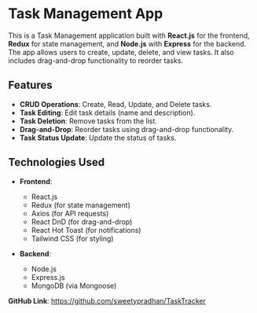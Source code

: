 # Task Management App

This is a Task Management application built with **React.js** for the frontend, **Redux** for state management, and **Node.js** with **Express** for the backend. The app allows users to create, update, delete, and view tasks. It also includes drag-and-drop functionality to reorder tasks.

## Features

- **CRUD Operations**: Create, Read, Update, and Delete tasks.
- **Task Editing**: Edit task details (name and description).
- **Task Deletion**: Remove tasks from the list.
- **Drag-and-Drop**: Reorder tasks using drag-and-drop functionality.
- **Task Status Update**: Update the status of tasks.

## Technologies Used

- **Frontend**: 
  - React.js
  - Redux (for state management)
  - Axios (for API requests)
  - React DnD (for drag-and-drop)
  - React Hot Toast (for notifications)
  - Tailwind CSS (for styling)

- **Backend**: 
  - Node.js
  - Express.js
  - MongoDB (via Mongoose)



 **GitHub Link**: https://github.com/sweetypradhan/TaskTracker